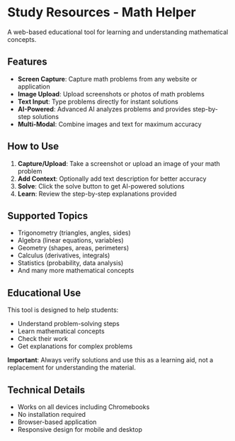# Study Resources - Math Helper

A web-based educational tool for learning and understanding mathematical concepts.

## Features

- **Screen Capture**: Capture math problems from any website or application
- **Image Upload**: Upload screenshots or photos of math problems
- **Text Input**: Type problems directly for instant solutions
- **AI-Powered**: Advanced AI analyzes problems and provides step-by-step solutions
- **Multi-Modal**: Combine images and text for maximum accuracy

## How to Use

1. **Capture/Upload**: Take a screenshot or upload an image of your math problem
2. **Add Context**: Optionally add text description for better accuracy
3. **Solve**: Click the solve button to get AI-powered solutions
4. **Learn**: Review the step-by-step explanations provided

## Supported Topics

- Trigonometry (triangles, angles, sides)
- Algebra (linear equations, variables)
- Geometry (shapes, areas, perimeters)
- Calculus (derivatives, integrals)
- Statistics (probability, data analysis)
- And many more mathematical concepts

## Educational Use

This tool is designed to help students:
- Understand problem-solving steps
- Learn mathematical concepts
- Check their work
- Get explanations for complex problems

**Important**: Always verify solutions and use this as a learning aid, not a replacement for understanding the material.

## Technical Details

- Works on all devices including Chromebooks
- No installation required
- Browser-based application
- Responsive design for mobile and desktop